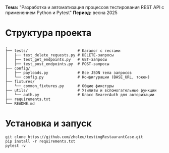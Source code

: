 **Тема:** "Разработка и автоматизация процессов тестирования REST API с применением Python и Pytest"
**Период:** весна 2025

# Структура проекта
```
.
├── tests/                      # Каталог с тестами
│   ├── test_delete_requests.py # DELETE-запросы
│   ├── test_get_endpoints.py   # GET-запросы
│   ├── test_post_endpoints.py  # POST-запросы
├── config/                
│   ├── payloads.py             # Все JSON тела запросов
│   └── config.py               # Конфигурации (BASE_URL, токен)       
├── fixtures/                   
│   └── common_fixtures.py      # Общие фикстуры
├── utils/                      # Утилиты и вспомогательные функции
│   └── auth.py                 # Класс BearerAuth для авторизации
├── requirements.txt            
└── README.md
```

 # Установка и запуск
 ```
git clone https://github.com/zholeu/testingRestaurantCase.git
pip install -r requirements.txt
pytest -v
```




